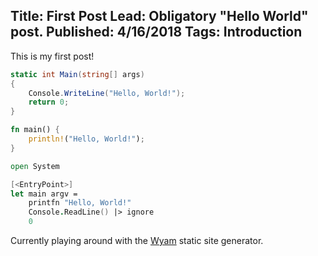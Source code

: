 Title: First Post
Lead: Obligatory "Hello World" post.
Published: 4/16/2018
Tags: Introduction
---
This is my first post!

```cs
static int Main(string[] args)
{
    Console.WriteLine("Hello, World!");
    return 0;
}
```

```rust
fn main() {
    println!("Hello, World!");
}
```
```fsharp
open System

[<EntryPoint>]
let main argv = 
    printfn "Hello, World!" 
    Console.ReadLine() |> ignore
    0
```

Currently playing around with the [Wyam](https://wyam.io/) static site generator.